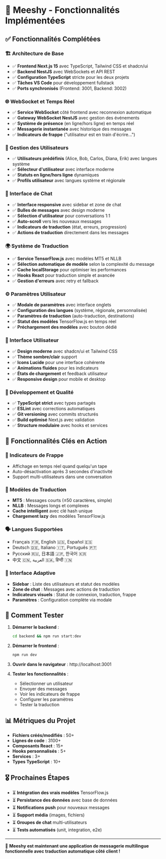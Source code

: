 # 🎉 Meeshy - Fonctionnalités Implémentées

## ✅ Fonctionnalités Complétées

### 🏗️ Architecture de Base
- ✅ **Frontend Next.js 15** avec TypeScript, Tailwind CSS et shadcn/ui
- ✅ **Backend NestJS** avec WebSockets et API REST
- ✅ **Configuration TypeScript** stricte pour les deux projets
- ✅ **Tâches VS Code** pour développement fullstack
- ✅ **Ports synchronisés** (Frontend: 3001, Backend: 3002)

### 🌐 WebSocket et Temps Réel
- ✅ **Service WebSocket** côté frontend avec reconnexion automatique
- ✅ **Gateway WebSocket NestJS** avec gestion des événements
- ✅ **Système de présence** (en ligne/hors ligne) en temps réel
- ✅ **Messagerie instantanée** avec historique des messages
- ✅ **Indicateurs de frappe** ("utilisateur est en train d'écrire...")

### 👥 Gestion des Utilisateurs
- ✅ **Utilisateurs prédéfinis** (Alice, Bob, Carlos, Diana, Erik) avec langues système
- ✅ **Sélecteur d'utilisateur** avec interface moderne
- ✅ **Statuts en ligne/hors ligne** dynamiques
- ✅ **Profils utilisateur** avec langues système et régionale

### 💬 Interface de Chat
- ✅ **Interface responsive** avec sidebar et zone de chat
- ✅ **Bulles de messages** avec design moderne
- ✅ **Sélection d'utilisateur** pour conversations 1:1
- ✅ **Auto-scroll** vers les nouveaux messages
- ✅ **Indicateurs de traduction** (état, erreurs, progression)
- ✅ **Actions de traduction** directement dans les messages

### 🌍 Système de Traduction
- ✅ **Service TensorFlow.js** avec modèles MT5 et NLLB
- ✅ **Sélection automatique de modèle** selon la complexité du message
- ✅ **Cache localStorage** pour optimiser les performances
- ✅ **Hooks React** pour traduction simple et avancée
- ✅ **Gestion d'erreurs** avec retry et fallback

### ⚙️ Paramètres Utilisateur
- ✅ **Modale de paramètres** avec interface onglets
- ✅ **Configuration des langues** (système, régionale, personnalisée)
- ✅ **Paramètres de traduction** (auto-traduction, destinations)
- ✅ **Statut des modèles** TensorFlow.js en temps réel
- ✅ **Préchargement des modèles** avec bouton dédié

### 🎨 Interface Utilisateur
- ✅ **Design moderne** avec shadcn/ui et Tailwind CSS
- ✅ **Thème sombre/clair** support
- ✅ **Icons Lucide** pour une interface cohérente
- ✅ **Animations fluides** pour les indicateurs
- ✅ **États de chargement** et feedback utilisateur
- ✅ **Responsive design** pour mobile et desktop

### 🔧 Développement et Qualité
- ✅ **TypeScript strict** avec types partagés
- ✅ **ESLint** avec corrections automatiques
- ✅ **Git versioning** avec commits structurés
- ✅ **Build optimisé** Next.js avec validation
- ✅ **Structure modulaire** avec hooks et services

## 🎯 Fonctionnalités Clés en Action

### 💭 Indicateurs de Frappe
- Affichage en temps réel quand quelqu'un tape
- Auto-désactivation après 3 secondes d'inactivité
- Support multi-utilisateurs dans une conversation

### 🤖 Modèles de Traduction
- **MT5** : Messages courts (≤50 caractères, simple)
- **NLLB** : Messages longs et complexes
- **Cache intelligent** avec clé hash unique
- **Chargement lazy** des modèles TensorFlow.js

### 🗣️ Langues Supportées
- Français 🇫🇷, English 🇺🇸, Español 🇪🇸
- Deutsch 🇩🇪, Italiano 🇮🇹, Português 🇵🇹
- Русский 🇷🇺, 日本語 🇯🇵, 한국어 🇰🇷
- 中文 🇨🇳, العربية 🇸🇦, हिन्दी 🇮🇳

### 📱 Interface Adaptive
- **Sidebar** : Liste des utilisateurs et statut des modèles
- **Zone de chat** : Messages avec actions de traduction
- **Indicateurs visuels** : Statut de connexion, traduction, frappe
- **Paramètres** : Configuration complète via modale

## 🚀 Comment Tester

1. **Démarrer le backend** :
   ```bash
   cd backend && npm run start:dev
   ```

2. **Démarrer le frontend** :
   ```bash
   npm run dev
   ```

3. **Ouvrir dans le navigateur** : http://localhost:3001

4. **Tester les fonctionnalités** :
   - Sélectionner un utilisateur
   - Envoyer des messages
   - Voir les indicateurs de frappe
   - Configurer les paramètres
   - Tester la traduction

## 📊 Métriques du Projet

- **Fichiers créés/modifiés** : 50+
- **Lignes de code** : 3100+
- **Composants React** : 15+
- **Hooks personnalisés** : 5+
- **Services** : 3+
- **Types TypeScript** : 10+

## 🎖️ Prochaines Étapes

- ⏳ **Intégration des vrais modèles** TensorFlow.js
- ⏳ **Persistance des données** avec base de données
- ⏳ **Notifications push** pour nouveaux messages
- ⏳ **Support média** (images, fichiers)
- ⏳ **Groupes de chat** multi-utilisateurs
- ⏳ **Tests automatisés** (unit, integration, e2e)

---

🎉 **Meeshy est maintenant une application de messagerie multilingue fonctionnelle avec traduction automatique côté client !**
